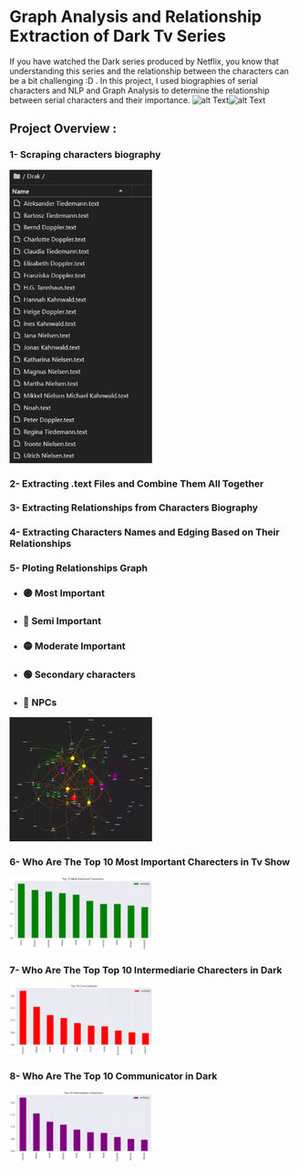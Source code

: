 # Graph Analysis and Relationship Extraction of Dark Tv Series
If you have watched the Dark series produced by Netflix, you know that understanding this series and the relationship between the characters can be a bit challenging :D . In this project, I used biographies of serial characters and NLP and Graph Analysis to determine the relationship between serial characters and their importance.
![alt Text](https://github.com/meysamraz/graphing-and-relationship-extraction-of-Dark-tv-series/blob/master/src/graph_chars.gif)![alt Text](https://github.com/meysamraz/graphing-and-relationship-extraction-of-Dark-tv-series/blob/master/src/comm_chars.gif)

## Project Overview : 
### 1- Scraping characters biography 
 <img src = "src/bios.png" width ="250" />
 
### 2- Extracting .text Files and Combine Them All Together
### 3- Extracting Relationships from Characters Biography
### 4- Extracting Characters Names and Edging Based on Their Relationships
### 5- Ploting Relationships Graph
- ### 🟣 Most Important
- ### 🔴 Semi Important
- ### 🟡 Moderate Important
- ### 🟢 Secondary characters
- ### 🔵 NPCs
 <img src = "src/Screenshot%20(1621).png" width ="250" />


### 6- Who Are The Top 10 Most Important Charecters in Tv Show
 <img src = "src/plt1.png" width ="250" />


### 7- Who Are The Top Top 10 Intermediarie Charecters in Dark
 <img src = "src/plt3.png" width ="250" />


### 8- Who Are The Top 10 Communicator in Dark
 <img src = "src/plt4.png" width ="250" />

